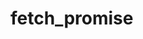 # fetch_promise

<!DOCTYPE html>
<html>
<head>
  <meta charset="utf-8">
  <meta name="viewport" content="width=device-width">
  <title>JS Bin</title>
</head>
<body>
<script>
fetch('https://raw.githubusercontent.com/theranjitkumar/jsonData/master/jsonData.json')
  .then((res)=>{
  res.json().then((result)=>{
    console.log(result)
  })
})  
</script>
</body>
</html>
